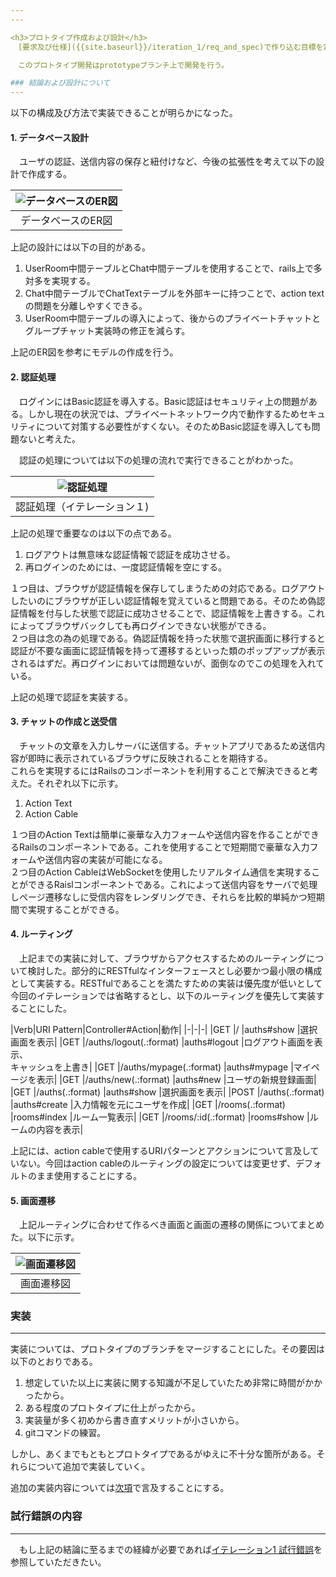 ```yaml
---
---

<h3>プロトタイプ作成および設計</h3>
　[要求及び仕様]({{site.baseurl}}/iteration_1/req_and_spec)で作り込む目標を定めた。ここでは目標をどのように達成できるか試行錯誤し、得られた結論についてまとめ、設計資料としてまとめる。

　このプロトタイプ開発はprototypeブランチ上で開発を行う。

### 結論および設計について
---
```

以下の構成及び方法で実装できることが明らかになった。

#### 1. データベース設計
　ユーザの認証、送信内容の保存と紐付けなど、今後の拡張性を考えて以下の設計で作成する。

|![データベースのER図]({{site.baseurl}}/assets/images/iteration_1/modified_er_diagram.png)|
|:-:|
|データベースのER図|

上記の設計には以下の目的がある。

1. UserRoom中間テーブルとChat中間テーブルを使用することで、rails上で多対多を実現する。
1. Chat中間テーブルでChatTextテーブルを外部キーに持つことで、action textの問題を分離しやすくできる。
1. UserRoom中間テーブルの導入によって、後からのプライベートチャットとグループチャット実装時の修正を減らす。

上記のER図を参考にモデルの作成を行う。

#### 2. 認証処理
　ログインにはBasic認証を導入する。Basic認証はセキュリティ上の問題がある。しかし現在の状況では、プライベートネットワーク内で動作するためセキュリティについて対策する必要性がすくない。そのためBasic認証を導入しても問題ないと考えた。

　認証の処理については以下の処理の流れで実行できることがわかった。

|![認証処理]({{site.baseurl}}/assets/images/iteration_1/auths_procedure.png)|
|:-:|
|認証処理（イテレーション１)|

上記の処理で重要なのは以下の点である。

1. ログアウトは無意味な認証情報で認証を成功させる。
1. 再ログインのためには、一度認証情報を空にする。

１つ目は、ブラウザが認証情報を保存してしまうための対応である。ログアウトしたいのにブラウザが正しい認証情報を覚えていると問題である。そのため偽認証情報を付与した状態で認証に成功させることで、認証情報を上書きする。これによってブラウザバックしても再ログインできない状態ができる。  
２つ目は念の為の処理である。偽認証情報を持った状態で選択画面に移行すると認証が不要な画面に認証情報を持って遷移するといった類のポップアップが表示されるはずだ。再ログインにおいては問題ないが、面倒なのでこの処理を入れている。

上記の処理で認証を実装する。

#### 3. チャットの作成と送受信
　チャットの文章を入力しサーバに送信する。チャットアプリであるため送信内容が即時に表示されているブラウザに反映されることを期待する。  
これらを実現するにはRailsのコンポーネントを利用することで解決できると考えた。それぞれ以下に示す。

1. Action Text
1. Action Cable

１つ目のAction Textは簡単に豪華な入力フォームや送信内容を作ることができるRailsのコンポーネントである。これを使用することで短期間で豪華な入力フォームや送信内容の実装が可能になる。  
２つ目のAction CableはWebSocketを使用したリアルタイム通信を実現することができるRaislコンポーネントである。これによって送信内容をサーバで処理しページ遷移なしに受信内容をレンダリングでき、それらを比較的単純かつ短期間で実現することができる。

#### 4. ルーティング
　上記までの実装に対して、ブラウザからアクセスするためのルーティングについて検討した。部分的にRESTfulなインターフェースとし必要かつ最小限の構成として実装する。RESTfulであることを満たすための実装は優先度が低いとして今回のイテレーションでは省略するとし、以下のルーティングを優先して実装することにした。

|Verb|URI Pattern|Controller#Action|動作|
|-|-|-|
|GET   |/                       |auths#show   |選択画面を表示|
|GET   |/auths/logout(.:format) |auths#logout |ログアウト画面を表示、<br>キャッシュを上書き|
|GET   |/auths/mypage(.:format) |auths#mypage |マイページを表示|
|GET   |/auths/new(.:format)    |auths#new    |ユーザの新規登録画面|
|GET   |/auths(.:format)        |auths#show   |選択画面を表示|
|POST  |/auths(.:format)        |auths#create |入力情報を元にユーザを作成|
|GET   |/rooms(.:format)        |rooms#index  |ルーム一覧表示|
|GET   |/rooms/:id(.:format)    |rooms#show   |ルームの内容を表示|

上記には、action cableで使用するURIパターンとアクションについて言及していない。今回はaction cableのルーティングの設定については変更せず、デフォルトのまま使用することにする。

#### 5. 画面遷移
　上記ルーティングに合わせて作るべき画面と画面の遷移の関係についてまとめた。以下に示す。

|![画面遷移図]({{site.baseurl}}/assets/images/iteration_1/iteration_1_view_transition.png)|
|:-:|
|画面遷移図|

### 実装
---
実装については、プロトタイプのブランチをマージすることにした。その要因は以下のとおりである。

1. 想定していた以上に実装に関する知識が不足していたため非常に時間がかかったから。
1. ある程度のプロトタイプに仕上がったから。
1. 実装量が多く初めから書き直すメリットが小さいから。
1. gitコマンドの練習。

しかし、あくまでもともとプロトタイプであるがゆえに不十分な箇所がある。それらについて追加で実装していく。

追加の実装内容については[次項]({{site.baseurl}}/iteration_1/test_design)で言及することにする。

### 試行錯誤の内容
---
　もし上記の結論に至るまでの経緯が必要であれば[イテレーション1 試行錯誤]({{site.baseurl}}/iteration_1/try_and_err)を参照していただきたい。